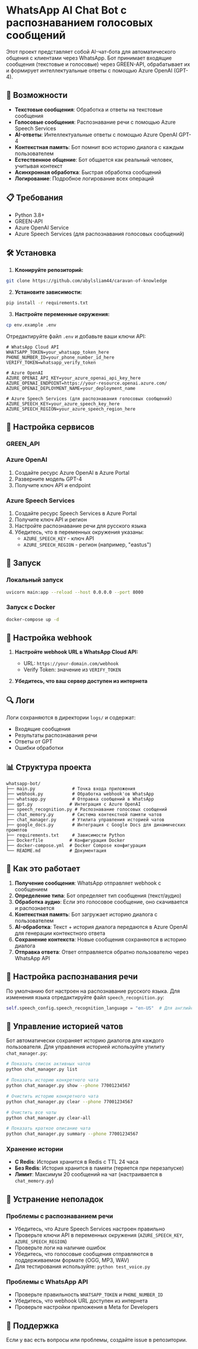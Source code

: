 # WhatsApp AI Chat Bot с распознаванием голосовых сообщений

Этот проект представляет собой AI-чат-бота для автоматического общения с клиентами через WhatsApp. Бот принимает входящие сообщения (текстовые и голосовые) через GREEN-API, обрабатывает их и формирует интеллектуальные ответы с помощью Azure OpenAI (GPT-4).

## 🚀 Возможности

- **Текстовые сообщения**: Обработка и ответы на текстовые сообщения
- **Голосовые сообщения**: Распознавание речи с помощью Azure Speech Services
- **AI-ответы**: Интеллектуальные ответы с помощью Azure OpenAI GPT-4
- **Контекстная память**: Бот помнит всю историю диалога с каждым пользователем
- **Естественное общение**: Бот общается как реальный человек, учитывая контекст
- **Асинхронная обработка**: Быстрая обработка сообщений
- **Логирование**: Подробное логирование всех операций

## 📋 Требования

- Python 3.8+
- GREEN-API
- Azure OpenAI Service
- Azure Speech Services (для распознавания голосовых сообщений)

## 🛠️ Установка

1. **Клонируйте репозиторий:**
```bash
git clone https://github.com/abylsliam44/caravan-of-knowledge
```

2. **Установите зависимости:**
```bash
pip install -r requirements.txt
```

3. **Настройте переменные окружения:**
```bash
cp env.example .env
```

Отредактируйте файл `.env` и добавьте ваши ключи API:

```env
# WhatsApp Cloud API
WHATSAPP_TOKEN=your_whatsapp_token_here
PHONE_NUMBER_ID=your_phone_number_id_here
VERIFY_TOKEN=whatsapp_verify_token

# Azure OpenAI
AZURE_OPENAI_API_KEY=your_azure_openai_api_key_here
AZURE_OPENAI_ENDPOINT=https://your-resource.openai.azure.com/
AZURE_OPENAI_DEPLOYMENT_NAME=your_deployment_name

# Azure Speech Services (для распознавания голосовых сообщений)
AZURE_SPEECH_KEY=your_azure_speech_key_here
AZURE_SPEECH_REGION=your_azure_speech_region_here
```

## 🔧 Настройка сервисов

### GREEN_API

### Azure OpenAI
1. Создайте ресурс Azure OpenAI в Azure Portal
2. Разверните модель GPT-4
3. Получите ключ API и endpoint

### Azure Speech Services
1. Создайте ресурс Speech Services в Azure Portal
2. Получите ключ API и регион
3. Настройте распознавание речи для русского языка
4. Убедитесь, что в переменных окружения указаны:
   - `AZURE_SPEECH_KEY` - ключ API
   - `AZURE_SPEECH_REGION` - регион (например, "eastus")

## 🚀 Запуск

### Локальный запуск
```bash
uvicorn main:app --reload --host 0.0.0.0 --port 8000
```

### Запуск с Docker
```bash
docker-compose up -d
```

## 📱 Настройка webhook

1. **Настройте webhook URL в WhatsApp Cloud API:**
   - URL: `https://your-domain.com/webhook`
   - Verify Token: значение из `VERIFY_TOKEN`

2. **Убедитесь, что ваш сервер доступен из интернета**

## 🔍 Логи

Логи сохраняются в директории `logs/` и содержат:
- Входящие сообщения
- Результаты распознавания речи
- Ответы от GPT
- Ошибки обработки

## 📊 Структура проекта

```
whatsapp-bot/
├── main.py              # Точка входа приложения
├── webhook.py           # Обработка webhook'ов WhatsApp
├── whatsapp.py          # Отправка сообщений в WhatsApp
├── gpt.py              # Интеграция с Azure OpenAI
├── speech_recognition.py # Распознавание голосовых сообщений
├── chat_memory.py       # Система контекстной памяти чатов
├── chat_manager.py      # Утилита управления историей чатов
├── google_docs.py       # Интеграция с Google Docs для динамических промптов
├── requirements.txt     # Зависимости Python
├── Dockerfile          # Конфигурация Docker
├── docker-compose.yml  # Docker Compose конфигурация
└── README.md           # Документация
```

## 🎯 Как это работает

1. **Получение сообщения**: WhatsApp отправляет webhook с сообщением
2. **Определение типа**: Бот определяет тип сообщения (текст/аудио)
3. **Обработка аудио**: Если это голосовое сообщение, оно скачивается и распознается
4. **Контекстная память**: Бот загружает историю диалога с пользователем
5. **AI-обработка**: Текст + история диалога передаются в Azure OpenAI для генерации контекстного ответа
6. **Сохранение контекста**: Новые сообщения сохраняются в историю диалога
7. **Отправка ответа**: Ответ отправляется обратно пользователю через WhatsApp API

## 🔧 Настройка распознавания речи

По умолчанию бот настроен на распознавание русского языка. Для изменения языка отредактируйте файл `speech_recognition.py`:

```python
self.speech_config.speech_recognition_language = "en-US"  # Для английского
```

## 💬 Управление историей чатов

Бот автоматически сохраняет историю диалогов для каждого пользователя. Для управления историей используйте утилиту `chat_manager.py`:

```bash
# Показать список активных чатов
python chat_manager.py list

# Показать историю конкретного чата
python chat_manager.py show --phone 77001234567

# Очистить историю конкретного чата
python chat_manager.py clear --phone 77001234567

# Очистить все чаты
python chat_manager.py clear-all

# Показать краткое описание чата
python chat_manager.py summary --phone 77001234567
```

### Хранение истории

- **С Redis**: История хранится в Redis с TTL 24 часа
- **Без Redis**: История хранится в памяти (теряется при перезапуске)
- **Лимит**: Максимум 20 сообщений на чат (настраивается в `chat_memory.py`)

## 🐛 Устранение неполадок

### Проблемы с распознаванием речи
- Убедитесь, что Azure Speech Services настроен правильно
- Проверьте ключи API в переменных окружения (`AZURE_SPEECH_KEY`, `AZURE_SPEECH_REGION`)
- Проверьте логи на наличие ошибок
- Убедитесь, что голосовые сообщения отправляются в поддерживаемом формате (OGG, MP3, WAV)
- Для тестирования используйте: `python test_voice.py`

### Проблемы с WhatsApp API
- Проверьте правильность `WHATSAPP_TOKEN` и `PHONE_NUMBER_ID`
- Убедитесь, что webhook URL доступен из интернета
- Проверьте настройки приложения в Meta for Developers

## 🤝 Поддержка

Если у вас есть вопросы или проблемы, создайте issue в репозитории. 
